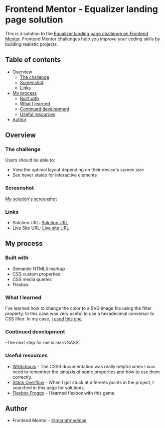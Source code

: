 # Frontend Mentor - Equalizer landing page solution

This is a solution to the [Equalizer landing page challenge on Frontend Mentor](preview.jpg). Frontend Mentor challenges help you improve your coding skills by building realistic projects. 

## Table of contents

- [Overview](#overview)
  - [The challenge](#the-challenge)
  - [Screenshot](#screenshot)
  - [Links](#links)
- [My process](#my-process)
  - [Built with](#built-with)
  - [What I learned](#what-i-learned)
  - [Continued development](#continued-development)
  - [Useful resources](#useful-resources)
- [Author](#author)

## Overview

### The challenge

Users should be able to:

- View the optimal layout depending on their device's screen size
- See hover states for interactive elements

### Screenshot

[My solution's screenshot](Screenshot.png)

### Links

- Solution URL: [Solution URL](https://www.frontendmentor.io/solutions/equalizer-landing-page-using-flexbox-and-semantic-html-_xmEkdwrQ)
- Live Site URL: [Live site URL](https://mariafmedinae.github.io/Equalizer-landing-page/)

## My process

### Built with

- Semantic HTML5 markup
- CSS custom properties
- CSS media queries
- Flexbox

### What I learned

I've learned how to change the color to a SVG image file using the filter property. In this case was very useful to use a hexadecimal conversor to CSS filter. In my case, [I used this one](https://isotropic.co/tool/hex-color-to-css-filter/).

### Continued development

-The next step for me is learn SASS.

### Useful resources

- [W3Schools](https://www.w3schools.com/) - The CSS3 documentation was really helpful when I was need to remember the sintaxis of some properties and how to use them correctly.
- [Stack Overflow](https://stackoverflow.com/) - When I got stuck at diferents points in the project, I searched in this page for solutions.
- [Flexbox Froggy](https://flexboxfroggy.com/#es) - I learned flexbox with this game.

## Author

- Frontend Mentor - [@mariafmedinae](https://www.frontendmentor.io/profile/mariafmedinae)

